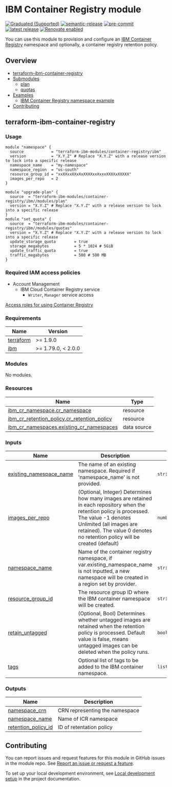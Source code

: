 # IBM Container Registry module

[![Graduated (Supported)](https://img.shields.io/badge/Status-Graduated%20(Supported)-brightgreen)](https://terraform-ibm-modules.github.io/documentation/#/badge-status)
[![semantic-release](https://img.shields.io/badge/%20%20%F0%9F%93%A6%F0%9F%9A%80-semantic--release-e10079.svg)](https://github.com/semantic-release/semantic-release)
[![pre-commit](https://img.shields.io/badge/pre--commit-enabled-brightgreen?logo=pre-commit&logoColor=white)](https://github.com/pre-commit/pre-commit)
[![latest release](https://img.shields.io/github/v/release/terraform-ibm-modules/terraform-ibm-container-registry?logo=GitHub&sort=semver)](https://github.com/terraform-ibm-modules/terraform-ibm-container-registry/releases/latest)
[![Renovate enabled](https://img.shields.io/badge/renovate-enabled-brightgreen.svg)](https://renovatebot.com/)

You can use this module to provision and configure an [IBM Container Registry](https://cloud.ibm.com/docs/Registry?topic=Registry-getting-started) namespace and optionally, a container registry retention policy.


<!-- Below content is automatically populated via pre-commit hook -->
<!-- BEGIN OVERVIEW HOOK -->
## Overview
* [terraform-ibm-container-registry](#terraform-ibm-container-registry)
* [Submodules](./modules)
    * [plan](./modules/plan)
    * [quotas](./modules/quotas)
* [Examples](./examples)
    * [IBM Container Registry namespace example](./examples/complete)
* [Contributing](#contributing)
<!-- END OVERVIEW HOOK -->

## terraform-ibm-container-registry

### Usage

```hcl
module "namespace" {
  source            = "terraform-ibm-modules/container-registry/ibm"
  version           = "X.Y.Z" # Replace "X.Y.Z" with a release version to lock into a specific release
  namespace_name    = "my-namespace"
  namespace_region  = "us-south"
  resource_group_id = "xxXXxxXXxXxXXXXxxXxxxXXXXxXXXXX"
  images_per_repo   = 2
}

module "upgrade-plan" {
  source  = "terraform-ibm-modules/container-registry/ibm//modules/plan"
  version = "X.Y.Z" # Replace "X.Y.Z" with a release version to lock into a specific release
}
module "set_quota" {
  source  = "terraform-ibm-modules/container-registry/ibm//modules/quotas"
  version = "X.Y.Z" # Replace "X.Y.Z" with a release version to lock into a specific release
  update_storage_quota        = true
  storage_megabytes           = 5 * 1024 # 5GiB
  update_traffic_quota        = true
  traffic_megabytes           = 500 # 500 MB
}
```

### Required IAM access policies

- Account Management
    - IBM Cloud Container Registry service
        - `Writer`, `Manager` service access

[Access roles for using Container Registry](https://cloud.ibm.com/docs/Registry?topic=Registry-iam&interface=ui#access_roles_using)

<!-- Below content is automatically populated via pre-commit hook -->
<!-- BEGINNING OF PRE-COMMIT-TERRAFORM DOCS HOOK -->
### Requirements

| Name | Version |
|------|---------|
| <a name="requirement_terraform"></a> [terraform](#requirement\_terraform) | >= 1.9.0 |
| <a name="requirement_ibm"></a> [ibm](#requirement\_ibm) | >= 1.79.0, < 2.0.0 |

### Modules

No modules.

### Resources

| Name | Type |
|------|------|
| [ibm_cr_namespace.cr_namespace](https://registry.terraform.io/providers/IBM-Cloud/ibm/latest/docs/resources/cr_namespace) | resource |
| [ibm_cr_retention_policy.cr_retention_policy](https://registry.terraform.io/providers/IBM-Cloud/ibm/latest/docs/resources/cr_retention_policy) | resource |
| [ibm_cr_namespaces.existing_cr_namespaces](https://registry.terraform.io/providers/IBM-Cloud/ibm/latest/docs/data-sources/cr_namespaces) | data source |

### Inputs

| Name | Description | Type | Default | Required |
|------|-------------|------|---------|:--------:|
| <a name="input_existing_namespace_name"></a> [existing\_namespace\_name](#input\_existing\_namespace\_name) | The name of an existing namespace. Required if 'namespace\_name' is not provided. | `string` | `null` | no |
| <a name="input_images_per_repo"></a> [images\_per\_repo](#input\_images\_per\_repo) | (Optional, Integer) Determines how many images are retained in each repository when the retention policy is processed. The value -1 denotes Unlimited (all images are retained). The value 0 denotes no retention policy will be created (default) | `number` | `0` | no |
| <a name="input_namespace_name"></a> [namespace\_name](#input\_namespace\_name) | Name of the container registry namespace, if var.existing\_namespace\_name is not inputted, a new namespace will be created in a region set by provider. | `string` | n/a | yes |
| <a name="input_resource_group_id"></a> [resource\_group\_id](#input\_resource\_group\_id) | The resource group ID where the IBM container namespace will be created. | `string` | n/a | yes |
| <a name="input_retain_untagged"></a> [retain\_untagged](#input\_retain\_untagged) | (Optional, Bool) Determines whether untagged images are retained when the retention policy is processed. Default value is false, means untagged images can be deleted when the policy runs. | `bool` | `false` | no |
| <a name="input_tags"></a> [tags](#input\_tags) | Optional list of tags to be added to the IBM container namespace. | `list(string)` | `[]` | no |

### Outputs

| Name | Description |
|------|-------------|
| <a name="output_namespace_crn"></a> [namespace\_crn](#output\_namespace\_crn) | CRN representing the namespace |
| <a name="output_namespace_name"></a> [namespace\_name](#output\_namespace\_name) | Name of ICR namespace |
| <a name="output_retention_policy_id"></a> [retention\_policy\_id](#output\_retention\_policy\_id) | ID of retentation policy |
<!-- END OF PRE-COMMIT-TERRAFORM DOCS HOOK -->

<!-- Leave this section as is so that your module has a link to local development environment set up steps for contributors to follow -->
## Contributing

You can report issues and request features for this module in GitHub issues in the module repo. See [Report an issue or request a feature](https://github.com/terraform-ibm-modules/.github/blob/main/.github/SUPPORT.md).

To set up your local development environment, see [Local development setup](https://terraform-ibm-modules.github.io/documentation/#/local-dev-setup) in the project documentation.
